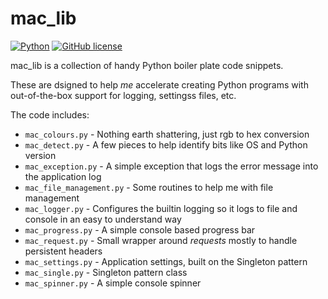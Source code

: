 # mac_lib

[![Python](https://img.shields.io/badge/python-3-green.svg)](https://www.python.org/downloads/release/python-383/)
[![GitHub license](https://img.shields.io/github/license/jmacgrillen/mac_lib.svg)](https://github.com/jmacgrillen/mac_lib/blob/main/LICENSE)

mac_lib is a collection of handy Python boiler plate code snippets.

These are dsigned to help *me* accelerate creating Python programs with out-of-the-box support for logging, settingss files, etc.

The code includes:
- `mac_colours.py` - Nothing earth shattering, just rgb to hex conversion
- `mac_detect.py` - A few pieces to help identify bits like OS and Python version
- `mac_exception.py` - A simple exception that logs the error message into the application log
- `mac_file_management.py` - Some routines to help me with file management
- `mac_logger.py` - Configures the builtin logging so it logs to file and console in an easy to understand way
- `mac_progress.py` - A simple console based progress bar
- `mac_request.py` - Small wrapper around *requests* mostly to handle persistent headers
- `mac_settings.py` - Application settings, built on the Singleton pattern
- `mac_single.py` - Singleton pattern class
- `mac_spinner.py` - A simple console spinner